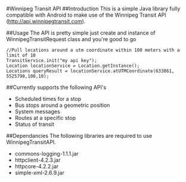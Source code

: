 #Winnipeg Transit API
##Introduction
This is a simple Java library fully compatible with Android to make use of the Winnipeg Transit API (http://api.winnipegtransit.com).

##Usage
The API is pretty simple just create and instance of WinnipegTransitRequest class and you're good to go

	//Pull locations around a utm coordinate within 100 meters with a limit of 10
	TransitService.init("my api key");
    Location locationService = Location.getInstance();
    Locations queryResult = locationService.atUTMCoordinate(633861, 5525798,100,10);

##Currently supports the following API's
* Scheduled times for a stop
* Bus stops around a geometric position
* System messages
* Routes at a specific stop
* Status of transit


##Dependancies
The following libraries are required to use WinnipegTransitAPI.
* commons-logging-1.1.1.jar
* httpclient-4.2.3.jar
* httpcore-4.2.2.jar
* simple-xml-2.6.9.jar